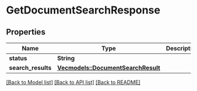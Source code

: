 # GetDocumentSearchResponse

## Properties

Name | Type | Description | Notes
------------ | ------------- | ------------- | -------------
**status** | **String** |  | 
**search_results** | [**Vec<models::DocumentSearchResult>**](DocumentSearchResult.md) |  | 

[[Back to Model list]](../README.md#documentation-for-models) [[Back to API list]](../README.md#documentation-for-api-endpoints) [[Back to README]](../README.md)


